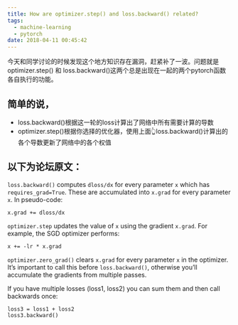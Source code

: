 ```yaml
---
title: How are optimizer.step() and loss.backward() related?
tags:
  - machine-learning
  - pytorch
date: 2018-04-11 00:45:42
---
```



今天和同学讨论的时候发现这个地方知识存在漏洞，赶紧补了一波。问题就是optimizer.step() 和 loss.backward()这两个总是出现在一起的两个pytorch函数各自执行的功能。

## 简单的说，

* loss.backward()根据这一轮的loss计算出了网络中所有需要计算的导数
* optimizer.step()根据你选择的优化器，使用上面👆loss.backward()计算出的各个导数更新了网络中的各个权值

<!-- more -->

## 以下为论坛原文：

`loss.backward()` computes `dloss/dx` for every parameter `x` which has `requires_grad=True`. These are accumulated into `x.grad` for every parameter `x`. In pseudo-code:

```
x.grad += dloss/dx
```

`optimizer.step` updates the value of `x` using the gradient `x.grad`. For example, the SGD optimizer performs:

```
x += -lr * x.grad
```

`optimizer.zero_grad()` clears `x.grad` for every parameter `x` in the optimizer. It’s important to call this before `loss.backward()`, otherwise you’ll accumulate the gradients from multiple passes.

If you have multiple losses (loss1, loss2) you can sum them and then call backwards once:

```
loss3 = loss1 + loss2
loss3.backward()
```